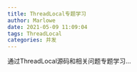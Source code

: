 ```yaml
---
title: ThreadLocal专题学习
author: Marlowe
date: 2021-05-09 11:09:04
tags: ThreadLocal
categories: 并发
---
```


通过ThreadLocal源码和相关问题专题学习...
<!--more-->


